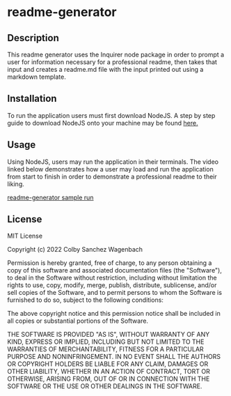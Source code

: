 # readme-generator

## Description

This readme generator uses the Inquirer node package in order to prompt a user for information necessary for a professional readme, then takes that input and creates a readme.md file with the input printed out using a markdown template. 

## Installation

To run the application users must first download NodeJS. A step by step guide to download NodeJS onto your machine may be found [here.](https://coding-boot-camp.github.io/full-stack/nodejs/how-to-install-nodejs)

## Usage

Using NodeJS, users may run the application in their terminals. The video linked below demonstrates how a user may load and run the application from start to finish in order to demonstrate a professional readme to their liking.

[readme-generator sample run](https://drive.google.com/file/d/19TzwaNjE7Voh83K2zXC1Hkp8GqzPcVRZ/view)

## License 

MIT License

Copyright (c) 2022 Colby Sanchez Wagenbach

Permission is hereby granted, free of charge, to any person obtaining a copy
of this software and associated documentation files (the "Software"), to deal
in the Software without restriction, including without limitation the rights
to use, copy, modify, merge, publish, distribute, sublicense, and/or sell
copies of the Software, and to permit persons to whom the Software is
furnished to do so, subject to the following conditions:

The above copyright notice and this permission notice shall be included in all
copies or substantial portions of the Software.

THE SOFTWARE IS PROVIDED "AS IS", WITHOUT WARRANTY OF ANY KIND, EXPRESS OR
IMPLIED, INCLUDING BUT NOT LIMITED TO THE WARRANTIES OF MERCHANTABILITY,
FITNESS FOR A PARTICULAR PURPOSE AND NONINFRINGEMENT. IN NO EVENT SHALL THE
AUTHORS OR COPYRIGHT HOLDERS BE LIABLE FOR ANY CLAIM, DAMAGES OR OTHER
LIABILITY, WHETHER IN AN ACTION OF CONTRACT, TORT OR OTHERWISE, ARISING FROM,
OUT OF OR IN CONNECTION WITH THE SOFTWARE OR THE USE OR OTHER DEALINGS IN THE
SOFTWARE.
